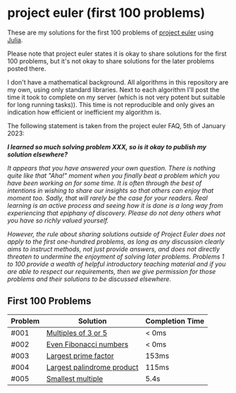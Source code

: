 # project euler (first 100 problems)

These are my solutions for the first 100 problems of [project euler](https://projecteuler.net) using [Julia](https://julialang.org/).

Please note that project euler states it is okay to share solutions for the first 100 problems, but it's not okay to share solutions for the later problems posted there.

I don't have a mathematical background. All algorithms in this repository are my own, using only standard libraries. Next to each algorithm I'll post the time it took to complete on my server (which is not very potent but suitable for long running tasks)). This time is not reproducible and only gives an indication how efficient or inefficient my algorithm is.

The following statement is taken from the project euler FAQ, 5th of January 2023:

***I learned so much solving problem XXX, so is it okay to publish my solution elsewhere?***

*It appears that you have answered your own question. There is nothing quite like that "Aha!" moment when you finally beat a problem which you have been working on for some time. It is often through the best of intentions in wishing to share our insights so that others can enjoy that moment too. Sadly, that will rarely be the case for your readers. Real learning is an active process and seeing how it is done is a long way from experiencing that epiphany of discovery. Please do not deny others what you have so richly valued yourself.*

*However, the rule about sharing solutions outside of Project Euler does not apply to the first one-hundred problems, as long as any discussion clearly aims to instruct methods, not just provide answers, and does not directly threaten to undermine the enjoyment of solving later problems. Problems 1 to 100 provide a wealth of helpful introductory teaching material and if you are able to respect our requirements, then we give permission for those problems and their solutions to be discussed elsewhere.*

## First 100 Problems

| Problem | Solution | Completion Time |
| --- | --- | --- |
| #001 | [Multiples of 3 or 5](001.jl) | < 0ms |
| #002 | [Even Fibonacci numbers](002.jl) | < 0ms |
| #003 | [Largest prime factor](003.jl) | 153ms |
| #004 | [Largest palindrome product](004.jl) | 115ms |
| #005 | [Smallest multiple](005.jl) | 5.4s |

